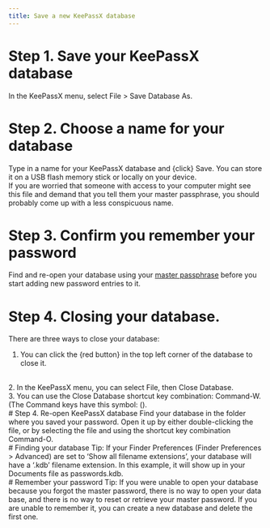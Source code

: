 ```yaml
---
title: Save a new KeePassX database
---
```

# Step 1. Save your KeePassX database
In the KeePassX menu, select File > Save Database As.
<br>
# Step 2. Choose a name for your database
Type in a name for your KeePassX database and {click} Save. You can store it on a USB flash memory stick or locally on your device.
<br>
If you are worried that someone with access to your computer might see this file and demand that you tell them your master passphrase, you should probably come up with a less conspicuous name.
<br>
# Step 3. Confirm you remember your password
Find and re-open your database using your [master passphrase](en/topics/tool-4-keepassx/1-create-database/3-1-howto.md) before you start adding new password entries to it.
<br>
# Step 4. Closing your database.
There are three ways to close your database:
<br>
1. You can click the {red button} in the top left corner of the database to close it.
<br>
2. In the KeePassX menu, you can select File, then Close Database.
<br>
3. You can use the Close Database shortcut key combination: Command-W. (The Command keys have this symbol: ().
<br>
# Step 4. Re-open KeePassX database
Find your database in the folder where you saved your password. Open it up by either double-clicking the file, or by selecting the file and using the shortcut key combination Command-O.
<br>
# Finding your database
Tip: If your Finder Preferences (Finder Preferences > Advanced) are set to ‘Show all filename extensions’, your database will have a ‘.kdb’ filename extension. In this example, it will show up in your Documents file as passwords.kdb.
<br>
# Remember your password
Tip: If you were unable to open your database because you forgot the master password, there is no way to open your data base, and there is no way to reset or retrieve your master password. If you are unable to remember it, you can create a new database and delete the first one.
